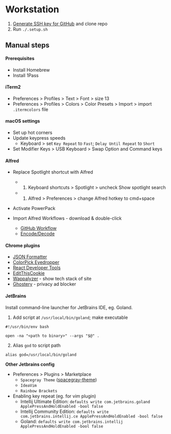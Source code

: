 # Workstation


1. [Generate SSH key for GitHub](https://docs.github.com/en/github/authenticating-to-github/generating-a-new-ssh-key-and-adding-it-to-the-ssh-agent) and clone repo
1. Run `./.setup.sh`

## Manual steps

#### Prerequisites

- Install Homebrew
- Install 1Pass

#### iTerm2
* Preferences > Profiles > Text > Font > size 13
* Preferences > Profiles > Colors > Color Presets > Import > import `.itermcolors` file

#### macOS settings
- Set up hot corners
- Update keypress speeds
  - Keyboard > set `Key Repeat` to `Fast`; `Delay Until Repeat` to `Short`
- Set Modifier Keys > USB Keyboard > Swap Option and Command keys

#### Alfred
- Replace Spotlight shortcut with Alfred
  - 1. Keyboard shortcuts > Spotlight > uncheck Show spotlight search
  - 1. Alfred > Preferences > change Alfred hotkey to cmd+space

- Activate PowerPack

- Import Alfred Workflows - download & double-click
  - [GitHub Workflow](https://github.com/gharlan/alfred-github-workflow)
  - [Encode/Decode](https://github.com/willfarrell/alfred-encode-decode-workflow)

#### Chrome plugins

- [JSON Formatter](https://chrome.google.com/webstore/detail/json-formatter/bcjindcccaagfpapjjmafapmmgkkhgoa)
- [ColorPick Eyedropper](https://chrome.google.com/webstore/detail/colorpick-eyedropper/ohcpnigalekghcmgcdcenkpelffpdolg)
- [React Developer Tools](https://chrome.google.com/webstore/detail/react-developer-tools/fmkadmapgofadopljbjfkapdkoienihi)
- [EditThisCookie](https://chrome.google.com/webstore/detail/editthiscookie/fngmhnnpilhplaeedifhccceomclgfbg)
- [Wappalyzer](https://chrome.google.com/webstore/detail/wappalyzer-technology-pro/gppongmhjkpfnbhagpmjfkannfbllamg/) - show tech stack of site
- [Ghostery](https://chrome.google.com/webstore/detail/ghostery-%E2%80%93-privacy-ad-blo/mlomiejdfkolichcflejclcbmpeaniij) - privacy ad blocker

#### JetBrains

Install command-line launcher for JetBrains IDE, eg. Goland.

1. Add script at `/usr/local/bin/goland`; make  executable

```
#!/usr/bin/env bash

open -na "<path to binary>" --args "$@" .
```

2. Alias `god` to script path

```
alias god=/usr/local/bin/goland
```

**Other Jetbrains config**
- Preferences > Plugins > Marketplace  
  - `Spacegray Theme` ([spacegray-theme](https://plugins.jetbrains.com/plugin/12122-spacegray-theme))
  - `IdeaVim`
  - `Rainbow Brackets`
- Enabling key repeat (eg. for vim plugin)
  - Intellij Ultimate Edition: `defaults write com.jetbrains.goland ApplePressAndHoldEnabled -bool false`
  - Intellij Community Edition: `defaults write com.jetbrains.intellij.ce ApplePressAndHoldEnabled -bool false`
  - Goland: `defaults write com.jetbrains.intellij ApplePressAndHoldEnabled -bool false`
